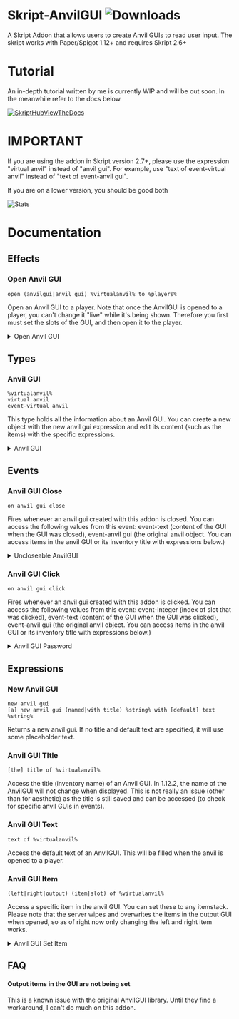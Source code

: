 
# Skript-AnvilGUI ![Downloads](https://img.shields.io/github/downloads/DereWah/Skript-AnvilGUI/total)

A Skript Addon that allows users to create Anvil GUIs to read user input.
The skript works with Paper/Spigot 1.12+ and requires Skript 2.6+

# Tutorial

An in-depth tutorial written by me is currently WIP and will be out soon. In the meanwhile refer to the docs below.
	
[![SkriptHubViewTheDocs](http://skripthub.net/static/addon/ViewTheDocsButton.png)](http://skripthub.net/docs/?addon=Skript-AnvilGUI)

# IMPORTANT

If you are using the addon in Skript version 2.7+, please use the expression "virtual anvil" instead of "anvil gui".
For example, use "text of event-virtual anvil" instead of "text of event-anvil gui".

If you are on a lower version, you should be good both

![Stats](https://bstats.org/signatures/bukkit/Skript-AnvilGUI.svg)

# Documentation

## Effects

### Open Anvil GUI
```
open (anvilgui|anvil gui) %virtualanvil% to %players%
```

Open an Anvil GUI to a player. Note that once the AnvilGUI is opened to a player, you can't change it "live" while it's being shown.
Therefore you first must set the slots of the GUI, and then open it to the player.

<details>
	<summary>Open Anvil GUI</summary>

        ```
            command /openanvil:
                trigger:
                    set {_gui} to a new anvil gui
                    #set here slots and title or text before opening it.
                    #check expressions and examples below to learn how.
                    open anvil gui {_gui} to player
        ```
</details>

## Types

### Anvil GUI
```
%virtualanvil%
virtual anvil
event-virtual anvil
```

This type holds all the information about an Anvil GUI.
You can create a new object with the new anvil gui expression and edit its content (such as the items) with the specific expressions.

<details>
	<summary>Anvil GUI</summary>

		```
            on anvil gui click:
                set title of event-virtual anvil to event-text
                open anvil gui event-virtual anvil to player
                #this will move the text in the anvil gui input to the name of the inventory
		```

</details>

## Events

### Anvil GUI Close
```
on anvil gui close
```

Fires whenever an anvil gui created with this addon is closed. You can access the following values from this event:
event-text (content of the GUI when the GUI was closed), event-anvil gui (the original anvil object. You can access items in the anvil GUI or its inventory title with expressions below.)

<details>
	<summary>Uncloseable AnvilGUI</summary>

        ```
            on anvil gui close:
                if title of event-virtual anvil is "You can't close this unless you type 1234":
                    if event-text is not "1234":
                        cancel event
		```
</details>

### Anvil GUI Click
```
on anvil gui click
```

Fires whenever an anvil gui created with this addon is clicked. You can access the following values from this event:
event-integer (index of slot that was clicked), event-text (content of the GUI when the GUI was clicked),
event-anvil gui (the original anvil object. You can access items in the anvil GUI or its inventory title with expressions below.)

<details>
	<summary>Anvil GUI Password</summary>

        ```
		    command /password:
                trigger:
                    set {_gui} to a new anvil gui named "&0Insert password" with default text "password"
                    open anvil gui {_gui} to player

            on anvil gui click:
                if event-integer is 2: #clicked the output item slot
                    if title of event-virtual anvil is "&0Insert password":
                        if event-text is "1234":
                            close player's inventory
                            send message "&aCorrect password."
                        else:
                            set text of event-virtual anvil to "Wrong password"
                            open anvil gui event-virtual anvil to player #reopen the anvil gui, but with a different text.
		```
</details>

## Expressions

### New Anvil GUI
```
new anvil gui
[a] new anvil gui (named|with title) %string% with [default] text %string%
```

Returns a new anvil gui. If no title and default text are specified, it will use some placeholder text.

### Anvil GUI TItle
```
[the] title of %virtualanvil%
```

Access the title (inventory name) of an Anvil GUI. In 1.12.2, the name of the AnvilGUI will not change when displayed.
This is not really an issue (other than for aesthetic) as the title is still saved and can be accessed (to check for specific anvil GUIs in events).

### Anvil GUI Text
```
text of %virtualanvil%
```

Access the default text of an AnvilGUI. This will be filled when the anvil is opened to a player.

### Anvil GUI Item
```
(left|right|output) (item|slot) of %virtualanvil%
```

Access a specific item in the anvil GUI. You can set these to any itemstack. Please note that the server wipes and overwrites
the items in the output GUI when opened, so as of right now only changing the left and right item works.

<details>
	<summary>Anvil GUI Set Item</summary>

	```
        command /anvilgui:
            trigger:
                set {_gui} to a new anvil gui
                set left item of {_gui} to barrier
                set right item of {_gui} to emerald block
                set output item of {_gui} to barrier #this might be erased by the server, you can't do nothing about it.
                open anvil gui {_gui} to player
	```
</details>

## FAQ

#### Output items in the GUI are not being set

This is a known issue with the original AnvilGUI library. Until they find a workaround, I can't do much on this addon.


